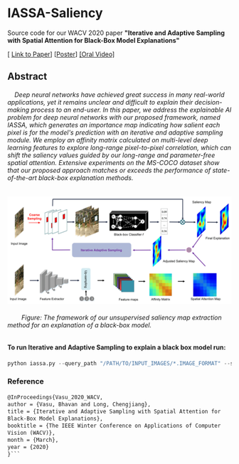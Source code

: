 # IASSA-Saliency
Source code for our WACV 2020 paper <b> "Iterative and Adaptive Sampling with Spatial Attention for Black-Box Model Explanations" </b>

[
[Link to Paper](http://openaccess.thecvf.com/content_WACV_2020/papers/Vasu_Iterative_and_Adaptive_Sampling_with_Spatial_Attention_for_Black-Box_Model_WACV_2020_paper.pdf)]
[[Poster](https://docs.google.com/presentation/d/1QQjlXSm-UlUPNgMW-sAVNqx2co9cU_9gYDBpoRe52wQ/edit?usp=sharing)]
[[Oral Video]](https://youtu.be/NRS2q54GpyY)

## Abstract
######  &nbsp;&nbsp;&nbsp;  Deep neural networks have achieved great success in many real-world applications, yet it remains unclear and difficult to explain their decision-making process to an end-user. In this paper, we address the explainable AI problem for deep neural networks with our proposed framework, named IASSA, which generates an importance map indicating how salient each pixel is for the model's prediction with an iterative and adaptive sampling module. We employ an affinity matrix calculated on multi-level deep learning features to explore long-range pixel-to-pixel correlation, which can shift the saliency values guided by our long-range and parameter-free spatial attention. Extensive experiments on the MS-COCO dataset show that our proposed approach matches or exceeds the performance of state-of-the-art black-box explanation methods.

![alt text](https://github.com/vbhavank/IASSA-Saliency/blob/master/imgs/block_diagram.png "Block diagram")

###### &nbsp;&nbsp;&nbsp;&nbsp;&nbsp;&nbsp;&nbsp; Figure: The framework of our unsupervised saliency map extraction method for an explanation of a black-box model. 

#### To run Iterative and Adaptive Sampling to explain a black box model run:
```python
python iassa.py --query_path "/PATH/TO/INPUT_IMAGES/*.IMAGE_FORMAT" --save_path /PATH/TO/SAVE/SALIENCY/MAPS/ --gt_path /PATH/TO/FOLDER/WITH/GROUNDTRUTH/ANNOTATIONS/ 
```
### Reference
```
@InProceedings{Vasu_2020_WACV,
author = {Vasu, Bhavan and Long, Chengjiang},
title = {Iterative and Adaptive Sampling with Spatial Attention for Black-Box Model Explanations},
booktitle = {The IEEE Winter Conference on Applications of Computer Vision (WACV)},
month = {March},
year = {2020}
}```
